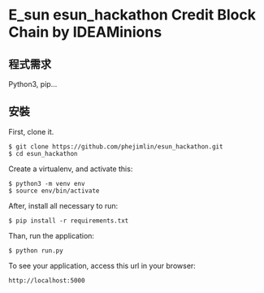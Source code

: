 # E_sun esun_hackathon Credit Block Chain by IDEAMinions

## 程式需求
Python3, pip...

## 安裝
First, clone it.

    $ git clone https://github.com/phejimlin/esun_hackathon.git
    $ cd esun_hackathon

Create a virtualenv, and activate this: 

    $ python3 -m venv env
    $ source env/bin/activate

After, install all necessary to run:

    $ pip install -r requirements.txt

Than, run the application:

	$ python run.py

To see your application, access this url in your browser: 

	http://localhost:5000
